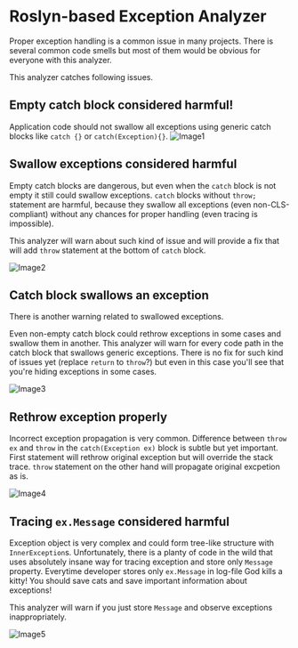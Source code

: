 # Roslyn-based Exception Analyzer

Proper exception handling is a common issue in many projects. There is several common code smells but most of them would be obvious for everyone with this analyzer.

This analyzer catches following issues.

## Empty catch block considered harmful!

Application code should not swallow all exceptions using generic catch blocks like `catch {}` or `catch(Exception){}`.
![Image1](https://github.com/SergeyTeplyakov/ExceptionAnalyzer/raw/master/docs/Images/GenericCatch.gif)

## Swallow exceptions considered harmful
Empty catch blocks are dangerous, but even when the `catch` block is not empty it still could swallow exceptions. 
`catch` blocks without `throw;` statement are harmful, because they swallow all exceptions (even non-CLS-compliant) without any chances for proper handling (even tracing is impossible).

This analyzer will warn about such kind of issue and will provide a fix that will add `throw` statement at the bottom of `catch` block.

![Image2](https://raw.githubusercontent.com/SergeyTeplyakov/ExceptionAnalyzer/master/docs/Images/CatchEverything.png)

## Catch block swallows an exception

There is another warning related to swallowed exceptions.

Even non-empty catch block could rethrow exceptions in some cases and swallow them in another. This analyzer will warn for every code path in the catch block that swallows generic exceptions.
There is no fix for such kind of issues yet (replace `return` to `throw`?) but even in this case you'll see that you're hiding exceptions in some cases.

![Image3](https://github.com/SergeyTeplyakov/ExceptionAnalyzer/raw/master/docs/Images/ControlFlowAnalysis.jpg)

## Rethrow exception properly

Incorrect exception propagation is very common. Difference between `throw ex` and `throw` in the `catch(Exception ex)` block is subtle but yet important.
First statement will rethrow original exception but will override the stack trace. `throw` statement on the other hand will propagate original excpetion as is.

![Image4](https://github.com/SergeyTeplyakov/ExceptionAnalyzer/raw/master/docs/Images/ThrowExFix.gif)

## Tracing `ex.Message` considered harmful

Exception object is very complex and could form tree-like structure with `InnerException`s. Unfortunately, there is a planty of code in the wild that uses absolutely insane way for tracing exception and store only `Message` property.
Everytime developer stores only `ex.Message` in log-file God kills a kitty! You should save cats and save important information about exceptions!

This analyzer will warn if you just store `Message` and observe exceptions inappropriately.

![Image5](https://github.com/SergeyTeplyakov/ExceptionAnalyzer/raw/master/docs/Images/ExObserver.gif)